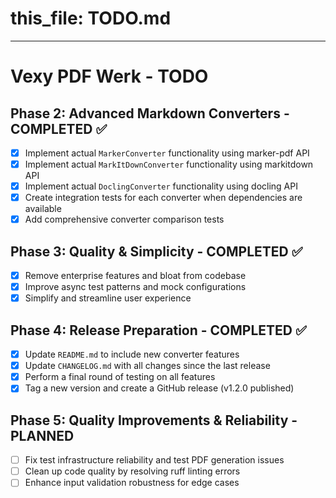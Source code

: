 # this_file: TODO.md
---

# Vexy PDF Werk - TODO

## Phase 2: Advanced Markdown Converters - COMPLETED ✅

- [x] Implement actual `MarkerConverter` functionality using marker-pdf API
- [x] Implement actual `MarkItDownConverter` functionality using markitdown API
- [x] Implement actual `DoclingConverter` functionality using docling API
- [x] Create integration tests for each converter when dependencies are available
- [x] Add comprehensive converter comparison tests

## Phase 3: Quality & Simplicity - COMPLETED ✅

- [x] Remove enterprise features and bloat from codebase
- [x] Improve async test patterns and mock configurations
- [x] Simplify and streamline user experience

## Phase 4: Release Preparation - COMPLETED ✅

- [x] Update `README.md` to include new converter features
- [x] Update `CHANGELOG.md` with all changes since the last release
- [x] Perform a final round of testing on all features
- [x] Tag a new version and create a GitHub release (v1.2.0 published)

## Phase 5: Quality Improvements & Reliability - PLANNED

- [ ] Fix test infrastructure reliability and test PDF generation issues
- [ ] Clean up code quality by resolving ruff linting errors
- [ ] Enhance input validation robustness for edge cases
